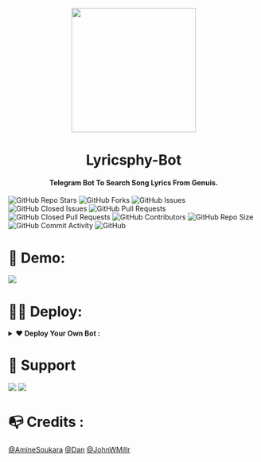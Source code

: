 
<p align="center"><a href="#"><img src="https://telegra.ph/file/0355a252d173de392c539.png" width="250"></a></p> 
<h1 align="center"><b>Lyricsphy-Bot</b></h1>
<h4 align="center">Telegram Bot To Search Song Lyrics From Genuis.</h4>

![GitHub Repo Stars](https://img.shields.io/github/stars/AmineSoukara/PyLyricsBot?color=blue&style=plastic&logo=github)
![GitHub Forks](https://img.shields.io/github/forks/AmineSoukara/PyLyricsBot?color=green&style=plastic&logo=github)
![GitHub Issues](https://img.shields.io/github/issues/AmineSoukara/PyLyricsBot?style=plastic&logo=github)
![GitHub Closed Issues](https://img.shields.io/github/issues-closed/AmineSoukara/PyLyricsBot?style=plastic&logo=github)
![GitHub Pull Requests](https://img.shields.io/github/issues-pr/AmineSoukara/PyLyricsBot?style=plastic&logo=github)
![GitHub Closed Pull Requests](https://img.shields.io/github/issues-pr-closed/AmineSoukara/PyLyricsBot?style=plastic&logo=github)
![GitHub Contributors](https://img.shields.io/github/contributors/AmineSoukara/PyLyricsBot?style=plastic&logo=github)
![GitHub Repo Size](https://img.shields.io/github/repo-size/AmineSoukara/PyLyricsBot?color=red&style=plastic&logo=github)
![GitHub Commit Activity](https://img.shields.io/github/commit-activity/m/AmineSoukara/PyLyricsBot?color=yellow&style=plastic&logo=github)
![GitHub](https://img.shields.io/github/license/AmineSoukara/PyLyricsBot?color=blue&style=plastic&logo=github)


# 🤖 Demo:
<a href="https://t.me/PyLyricsBot"><img src="https://img.shields.io/badge/@PyLyricsBot-ffff00?style=for-the-badge&logo=telegram&logoColor=white"></a>
# 👨‍💻 Deploy:

<details>	
  <summary><b>❤ Deploy Your Own Bot :</b></summary>

# Star 🌟 Fork 🍴 & Deploy

### -Easy Way
[![Deploy](https://www.herokucdn.com/deploy/button.svg)](https://heroku.com/deploy?template=https://github.com/AmineSoukara/PyLyricsBot/tree/main)

### -Self-hosting (For Devs)

```python3
## Clone The Repo
git clone https://github.com/AmineSoukara/PyLyricsBot
## Enter The Directory
cd PyLyricsBot
## Install Requirements
pip3 install -r requirements.txt
## Run The Bot
python3 main.py
```
### -Mandatory Configs 
```
[+] Make Sure You Add All These Mandatory Vars. 
    [-] API_ID:     You can get this value from https://my.telegram.org
    [-] API_HASH :  You can get this value from https://my.telegram.org
    [-] BOT_TOKEN : You can get this value from https://t.me/botfather
    [-] GENIUS_API: You can get this value from https://genius.com/api-clients
[+] Bot will not work without setting the mandatory vars.
```
</details>


# 💬 Support 
<a href="https://t.me/damienhelp"><img src="https://img.shields.io/badge/Support_Group-ffff00?style=for-the-badge&logo=telegram&logoColor=white"></a> <a href="https://t.me/damiensoukara"><img src="https://img.shields.io/badge/Updates_Channel-ffff00?style=for-the-badge&logo=telegram&logoColor=white"></a>

# 📭 Credits :
[@AmineSoukara](https://github.com/AmineSoukara) 
[@Dan](https://github.com/pyrogram/pyrogram)
[@JohnWMillr](https://github.com/johnwmillr/LyricsGenius)

